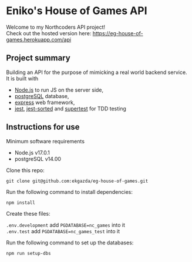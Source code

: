 # Eniko's House of Games API

Welcome to my Northcoders API project!\
Check out the hosted version here: https://eg-house-of-games.herokuapp.com/api

## Project summary

Building an API for the purpose of mimicking a real world backend service. 
It is built with 
- [Node.js](https://nodejs.org/en/) to run JS on the server side, 
- [postgreSQL](https://www.postgresql.org/) database, 
- [express](https://expressjs.com/) web framework, 
- [jest](https://jestjs.io/), [jest-sorted](https://www.npmjs.com/package/jest-sorted) and [supertest](https://www.npmjs.com/package/supertest) for TDD testing

## Instructions for use

Minimum software requirements
- Node.js v17.0.1
- postgreSQL v14.00

Clone this repo:

`git clone git@github.com:ekgazda/eg-house-of-games.git`

Run the following command to install dependencies:

`npm install`

Create these files:

`.env.development` add `PGDATABASE=nc_games` into it\
`.env.test` add `PGDATABASE=nc_games_test` into it

Run the following command to set up the databases:

`npm run setup-dbs`
